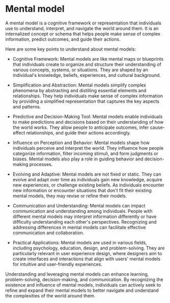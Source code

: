 # Mental model

A mental model is a cognitive framework or representation that individuals use to understand, interpret, and navigate the world around them. It is an internalized concept or schema that helps people make sense of complex information, predict outcomes, and guide their actions.

Here are some key points to understand about mental models:

* Cognitive Framework: Mental models are like mental maps or blueprints that individuals create to organize and structure their understanding of various concepts, systems, or situations. They are shaped by an individual's knowledge, beliefs, experiences, and cultural background.

* Simplification and Abstraction: Mental models simplify complex phenomena by abstracting and distilling essential elements and relationships. They help individuals make sense of complex information by providing a simplified representation that captures the key aspects and patterns.

* Predictive and Decision-Making Tool: Mental models enable individuals to make predictions and decisions based on their understanding of how the world works. They allow people to anticipate outcomes, infer cause-effect relationships, and guide their actions accordingly.

* Influence on Perception and Behavior: Mental models shape how individuals perceive and interpret the world. They influence how people categorize information, filter incoming stimuli, and form judgments or biases. Mental models also play a role in guiding behavior and decision-making processes.

* Evolving and Adaptive: Mental models are not fixed or static. They can evolve and adapt over time as individuals gain new knowledge, acquire new experiences, or challenge existing beliefs. As individuals encounter new information or encounter situations that don't fit their existing mental models, they may revise or refine their models.

* Communication and Understanding: Mental models can impact communication and understanding among individuals. People with different mental models may interpret information differently or have difficulty understanding each other's perspectives. Recognizing and addressing differences in mental models can facilitate effective communication and collaboration.

* Practical Applications: Mental models are used in various fields, including psychology, education, design, and problem-solving. They are particularly relevant in user experience design, where designers aim to create interfaces and interactions that align with users' mental models for intuitive and user-friendly experiences.

Understanding and leveraging mental models can enhance learning, problem-solving, decision-making, and communication. By recognizing the existence and influence of mental models, individuals can actively seek to refine and expand their mental models to better navigate and understand the complexities of the world around them.